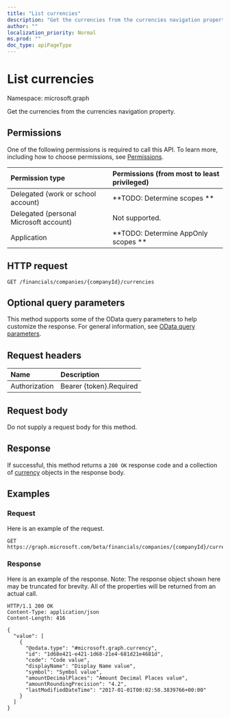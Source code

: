 ```yaml
---
title: "List currencies"
description: "Get the currencies from the currencies navigation property."
author: ""
localization_priority: Normal
ms.prod: ""
doc_type: apiPageType
---
```


# List currencies

Namespace: microsoft.graph

Get the currencies from the currencies navigation property.

## Permissions
One of the following permissions is required to call this API. To learn more, including how to choose permissions, see [Permissions](/concepts/permissions-reference.md).

|Permission type|Permissions (from most to least privileged)|
|:---|:---|
|Delegated (work or school account)|**TODO: Determine scopes **|
|Delegated (personal Microsoft account)|Not supported.|
|Application|**TODO: Determine AppOnly scopes **|

## HTTP request
<!-- {
  "blockType": "ignored"
}
-->
``` http
GET /financials/companies/{companyId}/currencies
```

## Optional query parameters
This method supports some of the OData query parameters to help customize the response. For general information, see [OData query parameters](/graph/query-parameters).

## Request headers
|Name|Description|
|:---|:---|
|Authorization|Bearer {token}.Required|

## Request body
Do not supply a request body for this method.

## Response
If successful, this method returns a `200 OK` response code and a collection of [currency](../resources/currency.md) objects in the response body.

## Examples

### Request
Here is an example of the request.
<!-- {
  "blockType": "request",
  "name": "get_currency"
}
-->
``` http
GET https://graph.microsoft.com/beta/financials/companies/{companyId}/currencies
```

### Response
Here is an example of the response. Note: The response object shown here may be truncated for brevity. All of the properties will be returned from an actual call.
<!-- {
  "blockType": "response",
  "truncated": true,
  "@odata.type": "collection(microsoft.graph.currency)"
}
-->
``` http
HTTP/1.1 200 OK
Content-Type: application/json
Content-Length: 416

{
  "value": [
    {
      "@odata.type": "#microsoft.graph.currency",
      "id": "1d68e421-e421-1d68-21e4-681d21e4681d",
      "code": "Code value",
      "displayName": "Display Name value",
      "symbol": "Symbol value",
      "amountDecimalPlaces": "Amount Decimal Places value",
      "amountRoundingPrecision": "4.2",
      "lastModifiedDateTime": "2017-01-01T00:02:50.3839766+00:00"
    }
  ]
}
```

